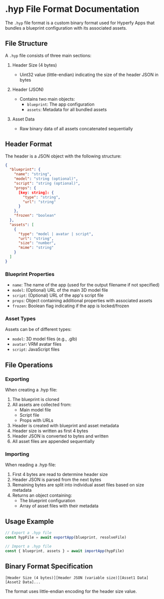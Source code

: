 # .hyp File Format Documentation

The `.hyp` file format is a custom binary format used for Hyperfy Apps that bundles a blueprint configuration with its associated assets.

## File Structure

A `.hyp` file consists of three main sections:

1. Header Size (4 bytes)

   - Uint32 value (little-endian) indicating the size of the header JSON in bytes

2. Header (JSON)

   - Contains two main objects:
     - `blueprint`: The app configuration
     - `assets`: Metadata for all bundled assets

3. Asset Data
   - Raw binary data of all assets concatenated sequentially

## Header Format

The header is a JSON object with the following structure:

```json
{
  "blueprint": {
    "name": "string",
    "model": "string (optional)",
    "script": "string (optional)",
    "props": {
      [key: string]: {
        "type": "string",
        "url": "string"
      }
    },
    "frozen": "boolean"
  },
  "assets": [
    {
      "type": "model | avatar | script",
      "url": "string",
      "size": "number",
      "mime": "string"
    }
  ]
}
```

### Blueprint Properties

- `name`: The name of the app (used for the output filename if not specified)
- `model`: (Optional) URL of the main 3D model file
- `script`: (Optional) URL of the app's script file
- `props`: Object containing additional properties with associated assets
- `frozen`: Boolean flag indicating if the app is locked/frozen

### Asset Types

Assets can be of different types:

- `model`: 3D model files (e.g., .glb)
- `avatar`: VRM avatar files
- `script`: JavaScript files

## File Operations

### Exporting

When creating a .hyp file:

1. The blueprint is cloned
2. All assets are collected from:
   - Main model file
   - Script file
   - Props with URLs
3. Header is created with blueprint and asset metadata
4. Header size is written as first 4 bytes
5. Header JSON is converted to bytes and written
6. All asset files are appended sequentially

### Importing

When reading a .hyp file:

1. First 4 bytes are read to determine header size
2. Header JSON is parsed from the next bytes
3. Remaining bytes are split into individual asset files based on size metadata
4. Returns an object containing:
   - The blueprint configuration
   - Array of asset files with their metadata

## Usage Example

```javascript
// Export a .hyp file
const hypFile = await exportApp(blueprint, resolveFile)

// Import a .hyp file
const { blueprint, assets } = await importApp(hypFile)
```

## Binary Format Specification

```
[Header Size (4 bytes)][Header JSON (variable size)][Asset1 Data][Asset2 Data]...
```

The format uses little-endian encoding for the header size value.
